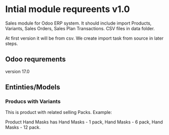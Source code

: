# Intial module requreents v1.0

Sales module for Odoo ERP system. It should include import Products, Variants, Sales Orders, Sales Plan Transactions. CSV files in data folder. 

At first version it will be from csv. We create import task from source in later steps. 

## Odoo requrements 
version 17.0

## Entinties/Models

### Producs with Variants
This is product with related selling Packs. 
Example:

Product Hand Masks has Hand Masks - 1 pack, Hand Masks - 6 pack, Hand Masks - 12 pack. 

